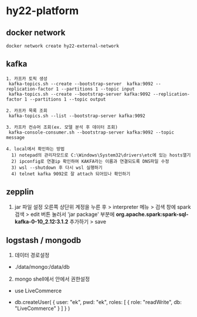 # hy22-platform

## docker network
```
docker network create hy22-external-network
```
## kafka
```
1. 카프카 토픽 생성  
 kafka-topics.sh --create --bootstrap-server  kafka:9092 --replication-factor 1 --partitions 1 --topic input  
 kafka-topics.sh --create --bootstrap-server kafka:9092 --replication-factor 1 --partitions 1 --topic output  

2. 카프카 목록 조회  
 kafka-topics.sh --list --bootstrap-server kafka:9092

3. 카프카 컨슈머 조회(ex. 모델 분석 후 데이터 조회)  
 kafka-console-consumer.sh --bootstrap-server kafka:9092 --topic message

4. local에서 확인하는 방법  
  1) notepad의 관리자모드로 C:\Windows\System32\drivers\etc에 있는 hosts열기
  2) ipconfig로 연결ip 확인하여 KAKFA라는 이름과 연결되도록 DNS파일 수정
  3) wsl --shutdown 후 다시 wsl 실행하기
  4) telnet kafka 9092로 잘 attach 되어있나 확인하기
```

## zepplin
1. jar 파일 설정
오른쪽 상단위 계정을 누른 후 > interpreter 메뉴 > 검색 창에 spark 검색 >
edit 버튼 눌러서 'jar package' 부분에 **org.apache.spark:spark-sql-kafka-0-10_2.12:3.1.2** 추가하기 > save 

## logstash / mongodb
1. 데이터 경로설정
- ./data/mongo:/data/db

2. mongo shell에서 안에서 권한설정
- use LiveCommerce

- db.createUser(
  {
    user: "ek",
    pwd: "ek",
    roles: [ { role: "readWrite", db: "LiveCommerce" } ]
  }
)

